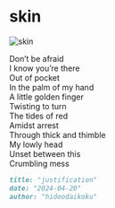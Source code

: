 # skin
![skin](images/skin.jpeg)

Don’t be afraid<br/>
I know you’re there<br/>
Out of pocket<br/>
In the palm of my hand<br/>
A little golden finger<br/>
Twisting to turn<br/>
The tides of red<br/>
Amidst arrest<br/>
Through thick and thimble<br/>
My lowly head<br/>
Unset between this<br/>
Crumbling mess 

```markdown
title: "justification"
date: "2024-04-20"
author: "hideodaikoku"
```